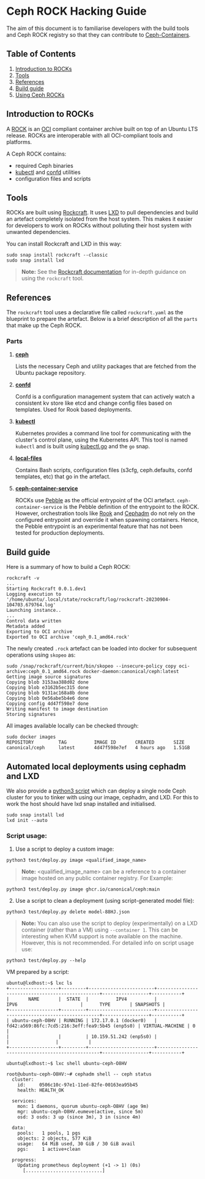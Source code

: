 # Ceph ROCK Hacking Guide

The aim of this document is to familiarise developers with the build tools and
Ceph ROCK registry so that they can contribute to
[Ceph-Containers](https://github.com/canonical/ceph-containers).

## Table of Contents

1. [Introduction to ROCKs](#introduction-to-rocks)
2. [Tools](#tools)
3. [References](#references)
4. [Build guide](#build-guide)
6. [Using Ceph ROCKs](#using-ceph-rocks)

## Introduction to ROCKs

A
[ROCK](https://canonical-rockcraft.readthedocs-hosted.com/en/latest/explanation/rocks/)
is an [OCI](https://en.wikipedia.org/wiki/Open_Container_Initiative) compliant
container archive built on top of an Ubuntu LTS release. ROCKs are interoperable
with all OCI-compliant tools and platforms.

A Ceph ROCK contains:

* required Ceph binaries
* [kubectl](https://kubernetes.io/docs/reference/kubectl/) and [confd](https://github.com/kelseyhightower/confd) utilities
* configuration files and scripts

## Tools

ROCKs are built using [Rockcraft](https://github.com/canonical/rockcraft). It
uses [LXD](https://github.com/canonical/lxd) to pull dependencies and build an
artefact completely isolated from the host system. This makes it easier for
developers to work on ROCKs without polluting their host system with unwanted
dependencies.

You can install Rockcraft and LXD in this way:

``` text
sudo snap install rockcraft --classic
sudo snap install lxd
```

> **Note:**
See the [Rockcraft
documentation](https://canonical-rockcraft.readthedocs-hosted.com/en/latest/)
for in-depth guidance on using the `rockcraft` tool.

## References

The `rockcraft` tool uses a declarative file called `rockcraft.yaml` as the
blueprint to prepare the artefact. Below is a brief description of all the
`parts` that make up the Ceph ROCK.

### Parts

1. **[ceph](rockcraft.yaml#L26)**

    Lists the necessary Ceph and utility packages that are fetched from the
    Ubuntu package repository.

2. **[confd](rockcraft.yaml#L76)**

    Confd is a configuration management system that can actively watch a
    consistent kv store like etcd and change config files based on templates.
    Used for Rook based deployments.

3. **[kubectl](rockcraft.yaml#L86)**

    Kubernetes provides a command line tool for communicating with the
    cluster's control plane, using the Kubernetes API. This tool is named
    `kubectl` and is built using [kubectl.go](kubectl/kubectl.go) and the `go`
    snap.

4. **[local-files](rockcraft.yaml#L93)**

    Contains Bash scripts, configuration files (s3cfg, ceph.defaults, confd
    templates, etc) that go in the artefact.

5. **[ceph-container-service](rockcraft.yaml#L19)**

    ROCKs use [Pebble](https://github.com/canonical/pebble) as the official
    entrypoint of the OCI artefact. `ceph-container-service` is the Pebble
    definition of the entrypoint to the ROCK. However, orchestration tools like
    [Rook](https://rook.io/) and
    [Cephadm](https://docs.ceph.com/en/latest/cephadm/) do not rely on the
    configured entrypoint and override it when spawning containers. Hence, the
    Pebble entrypoint is an experimental feature that has not been tested for
    production deployments.

## Build guide

Here is a summary of how to build a Ceph ROCK:

``` text
rockcraft -v
...
Starting Rockcraft 0.0.1.dev1
Logging execution to '/home/ubuntu/.local/state/rockcraft/log/rockcraft-20230904-104703.679764.log'
Launching instance..
...
Control data written
Metadata added
Exporting to OCI archive
Exported to OCI archive 'ceph_0.1_amd64.rock'
```

The newly created `.rock` artefact can be loaded into docker for subsequent
operations using `skopeo` as:

``` text
sudo /snap/rockcraft/current/bin/skopeo --insecure-policy copy oci-archive:ceph_0.1_amd64.rock docker-daemon:canonical/ceph:latest
Getting image source signatures
Copying blob 3153aa388d02 done
Copying blob e3162b5ec315 done
Copying blob 9131ac168a8b done
Copying blob 0e56abe5b4e6 done
Copying config 4d47f598e7 done
Writing manifest to image destination
Storing signatures
```

All images available locally can be checked through:

``` text
sudo docker images
REPOSITORY         TAG          IMAGE ID       CREATED       SIZE
canonical/ceph     latest       4d47f598e7ef   4 hours ago   1.51GB
```

## Automated local deployments using cephadm and LXD

We also provide a [python3 script](test/deploy.py) which can deploy a single
node Ceph cluster for you to tinker with using our image, cephadm, and LXD. For
this to work the host should have lxd snap installed and initialised.

```
sudo snap install lxd
lxd init --auto
```

### Script usage:

1. Use a script to deploy a custom image:

```
python3 test/deploy.py image <qualified_image_name>
```

> **Note:**
<qualified_image_name> can be a reference to a container image hosted on any
public container registry. For Example:

```
python3 test/deploy.py image ghcr.io/canonical/ceph:main
```

2. Use a script to clean a deployment (using script-generated model file):

```
python3 test/deploy.py delete model-88HJ.json
```

> **Note:**
You can also use the script to deploy (experimentally) on a LXD container
(rather than a VM) using `--container 1`. This can be interesting when KVM
support is note available on the machine. However, this is not recommended. For
detailed info on script usage use:

```
python3 test/deploy.py --help
```

VM prepared by a script:

```
ubuntu@lxdhost:~$ lxc ls
+------------------+---------+------------------------+-------------------------------------------------+-----------------+-----------+
|       NAME       |  STATE  |          IPV4          |                      IPV6                       |      TYPE       | SNAPSHOTS |
+------------------+---------+------------------------+-------------------------------------------------+-----------------+-----------+
| ubuntu-ceph-O8HV | RUNNING | 172.17.0.1 (docker0)   | fd42:a569:86fc:7cd5:216:3eff:fea9:5b45 (enp5s0) | VIRTUAL-MACHINE | 0         |
|                  |         | 10.159.51.242 (enp5s0) |                                                 |                 |           |
+------------------+---------+------------------------+-------------------------------------------------+-----------------+-----------+

ubuntu@lxdhost:~$ lxc shell ubuntu-ceph-O8HV

root@ubuntu-ceph-O8HV:~# cephadm shell -- ceph status
  cluster:
    id:     0506c10c-97e1-11ed-82fe-00163ea95b45
    health: HEALTH_OK

  services:
    mon: 1 daemons, quorum ubuntu-ceph-O8HV (age 9m)
    mgr: ubuntu-ceph-O8HV.eumeve(active, since 5m)
    osd: 3 osds: 3 up (since 3m), 3 in (since 4m)

  data:
    pools:   1 pools, 1 pgs
    objects: 2 objects, 577 KiB
    usage:   64 MiB used, 30 GiB / 30 GiB avail
    pgs:     1 active+clean

  progress:
    Updating prometheus deployment (+1 -> 1) (0s)
      [............................]
```
